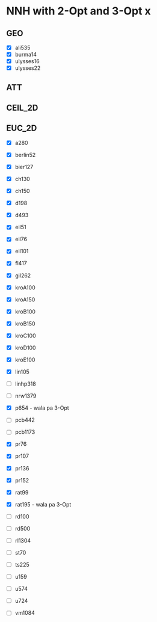 # NNH with 2-Opt and 3-Opt x

## GEO
- [x] ali535
- [x] burma14
- [x] ulysses16
- [x] ulysses22

## ATT

## CEIL_2D

## EUC_2D
- [x] a280
- [x] berlin52
- [x] bier127
- [x] ch130
- [x] ch150
- [x] d198
- [x] d493
- [x] eil51
- [x] eil76
- [x] eil101
- [x] fl417
- [x] gil262
- [x] kroA100
- [x] kroA150
- [x] kroB100
- [x] kroB150
- [x] kroC100
- [x] kroD100
- [x] kroE100
- [x] lin105
- [ ] linhp318
- [ ] nrw1379
- [x] p654 - wala pa 3-Opt
- [ ] pcb442
- [ ] pcb1173
- [x] pr76
- [x] pr107
- [x] pr136
- [x] pr152
- [x] rat99
- [x] rat195 - wala pa 3-Opt
- [ ] rd100
- [ ] rd500
- [ ] rl1304
- [ ] st70
- [ ] ts225
- [ ] u159
- [ ] u574
- [ ] u724
- [ ] vm1084

